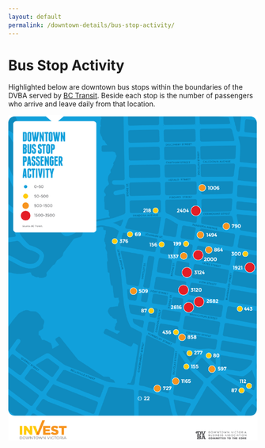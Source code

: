 ```yaml
---
layout: default
permalink: /downtown-details/bus-stop-activity/
---
```

# Bus Stop Activity

Highlighted below are downtown bus stops within the boundaries of the DVBA served by [BC Transit](http://bctransit.com/victoria).  Beside each stop is the number of passengers who arrive and leave daily from that location.    

<img src="/files/downtown-bus-stop-passenger-activity.gif" alt="Bus Stop Passenger Activity Map">